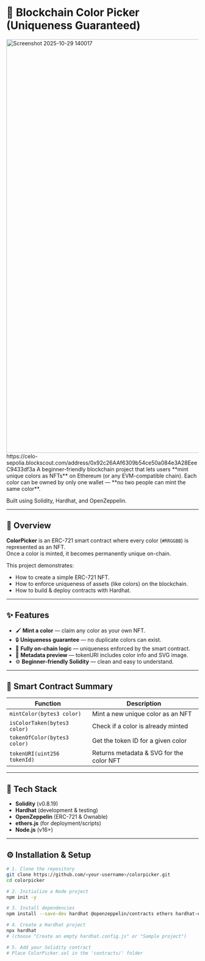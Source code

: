 # 🎨 Blockchain Color Picker (Uniqueness Guaranteed)

<img width="1920" height="1080" alt="Screenshot 2025-10-29 140017" src="https://github.com/user-attachments/assets/3fed620b-05af-4d95-8217-f733e936d895" />
https://celo-sepolia.blockscout.com/address/0x92c26AAf6309b54ce50a084e3A28EeeC9433df3a
A beginner-friendly blockchain project that lets users **mint unique colors as NFTs** on Ethereum (or any EVM-compatible chain).  
Each color can be owned by only one wallet — **no two people can mint the same color**.  

Built using Solidity, Hardhat, and OpenZeppelin.

---

## 🧩 Overview

**ColorPicker** is an ERC-721 smart contract where every color (`#RRGGBB`) is represented as an NFT.  
Once a color is minted, it becomes permanently unique on-chain.  

This project demonstrates:
- How to create a simple ERC-721 NFT.
- How to enforce uniqueness of assets (like colors) on the blockchain.
- How to build & deploy contracts with Hardhat.




---

## ✨ Features

- 🖌️ **Mint a color** — claim any color as your own NFT.  
- 🔒 **Uniqueness guarantee** — no duplicate colors can exist.  
- 🧠 **Fully on-chain logic** — uniqueness enforced by the smart contract.  
- 🧾 **Metadata preview** — tokenURI includes color info and SVG image.  
- ⚙️ **Beginner-friendly Solidity** — clean and easy to understand.

---

## 🧠 Smart Contract Summary

| Function | Description |
|-----------|--------------|
| `mintColor(bytes3 color)` | Mint a new unique color as an NFT |
| `isColorTaken(bytes3 color)` | Check if a color is already minted |
| `tokenOfColor(bytes3 color)` | Get the token ID for a given color |
| `tokenURI(uint256 tokenId)` | Returns metadata & SVG for the color NFT |

---

## 🧱 Tech Stack

- **Solidity** (v0.8.19)
- **Hardhat** (development & testing)
- **OpenZeppelin** (ERC-721 & Ownable)
- **ethers.js** (for deployment/scripts)
- **Node.js** (v16+)

---

## ⚙️ Installation & Setup

```bash
# 1. Clone the repository
git clone https://github.com/<your-username>/colorpicker.git
cd colorpicker

# 2. Initialize a Node project
npm init -y

# 3. Install dependencies
npm install --save-dev hardhat @openzeppelin/contracts ethers hardhat-ethers

# 4. Create a Hardhat project
npx hardhat
# (choose "Create an empty hardhat.config.js" or "Sample project")

# 5. Add your Solidity contract
# Place ColorPicker.sol in the 'contracts/' folder
